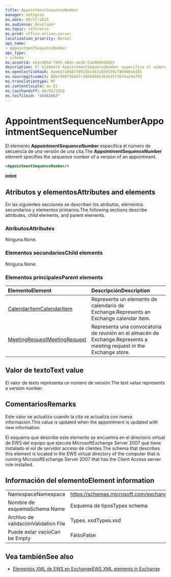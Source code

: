 ```yaml
---
title: AppointmentSequenceNumber
manager: sethgros
ms.date: 09/17/2015
ms.audience: Developer
ms.topic: reference
ms.prod: office-online-server
localization_priority: Normal
api_name:
- AppointmentSequenceNumber
api_type:
- schema
ms.assetid: eb4c48bd-f905-48dc-ae16-53a080b9b025
description: El elemento AppointmentSequenceNumber especifica el número de secuencia de una versión de una cita.
ms.openlocfilehash: daeea7a656c59923bcb6f2850539c7869d6eb181
ms.sourcegitcommit: 88ec988f2bb67c1866d06b361615f3674a24e795
ms.translationtype: MT
ms.contentlocale: es-ES
ms.lasthandoff: 06/03/2020
ms.locfileid: "44461663"
---
```

# <a name="appointmentsequencenumber"></a><span data-ttu-id="df0ab-103">AppointmentSequenceNumber</span><span class="sxs-lookup"><span data-stu-id="df0ab-103">AppointmentSequenceNumber</span></span>

<span data-ttu-id="df0ab-104">El elemento **AppointmentSequenceNumber** especifica el número de secuencia de una versión de una cita.</span><span class="sxs-lookup"><span data-stu-id="df0ab-104">The **AppointmentSequenceNumber** element specifies the sequence number of a version of an appointment.</span></span> 
  
```xml
<AppointmentSequenceNumber/>
```

 <span data-ttu-id="df0ab-105">**int**</span><span class="sxs-lookup"><span data-stu-id="df0ab-105">**int**</span></span>
## <a name="attributes-and-elements"></a><span data-ttu-id="df0ab-106">Atributos y elementos</span><span class="sxs-lookup"><span data-stu-id="df0ab-106">Attributes and elements</span></span>

<span data-ttu-id="df0ab-107">En las siguientes secciones se describen los atributos, elementos secundarios y elementos primarios.</span><span class="sxs-lookup"><span data-stu-id="df0ab-107">The following sections describe attributes, child elements, and parent elements.</span></span>
  
### <a name="attributes"></a><span data-ttu-id="df0ab-108">Atributos</span><span class="sxs-lookup"><span data-stu-id="df0ab-108">Attributes</span></span>

<span data-ttu-id="df0ab-109">Ninguna.</span><span class="sxs-lookup"><span data-stu-id="df0ab-109">None.</span></span>
  
### <a name="child-elements"></a><span data-ttu-id="df0ab-110">Elementos secundarios</span><span class="sxs-lookup"><span data-stu-id="df0ab-110">Child elements</span></span>

<span data-ttu-id="df0ab-111">Ninguna.</span><span class="sxs-lookup"><span data-stu-id="df0ab-111">None.</span></span>
  
### <a name="parent-elements"></a><span data-ttu-id="df0ab-112">Elementos principales</span><span class="sxs-lookup"><span data-stu-id="df0ab-112">Parent elements</span></span>

|<span data-ttu-id="df0ab-113">**Elemento**</span><span class="sxs-lookup"><span data-stu-id="df0ab-113">**Element**</span></span>|<span data-ttu-id="df0ab-114">**Descripción**</span><span class="sxs-lookup"><span data-stu-id="df0ab-114">**Description**</span></span>|
|:-----|:-----|
|[<span data-ttu-id="df0ab-115">CalendarItem</span><span class="sxs-lookup"><span data-stu-id="df0ab-115">CalendarItem</span></span>](calendaritem.md) <br/> |<span data-ttu-id="df0ab-116">Representa un elemento de calendario de Exchange.</span><span class="sxs-lookup"><span data-stu-id="df0ab-116">Represents an Exchange calendar item.</span></span>  <br/> |
|[<span data-ttu-id="df0ab-117">MeetingRequest</span><span class="sxs-lookup"><span data-stu-id="df0ab-117">MeetingRequest</span></span>](meetingrequest.md) <br/> |<span data-ttu-id="df0ab-118">Representa una convocatoria de reunión en el almacén de Exchange.</span><span class="sxs-lookup"><span data-stu-id="df0ab-118">Represents a meeting request in the Exchange store.</span></span>  <br/> |
   
## <a name="text-value"></a><span data-ttu-id="df0ab-119">Valor de texto</span><span class="sxs-lookup"><span data-stu-id="df0ab-119">Text value</span></span>

<span data-ttu-id="df0ab-120">El valor de texto representa un número de versión.</span><span class="sxs-lookup"><span data-stu-id="df0ab-120">The text value represents a version number.</span></span>
  
## <a name="remarks"></a><span data-ttu-id="df0ab-121">Comentarios</span><span class="sxs-lookup"><span data-stu-id="df0ab-121">Remarks</span></span>

<span data-ttu-id="df0ab-122">Este valor se actualiza cuando la cita se actualiza con nueva información.</span><span class="sxs-lookup"><span data-stu-id="df0ab-122">This value is updated when the appointment is updated with new information.</span></span> 
  
<span data-ttu-id="df0ab-123">El esquema que describe este elemento se encuentra en el directorio virtual de EWS del equipo que ejecuta MicrosoftExchange Server 2007 que tiene instalado el rol de servidor acceso de clientes.</span><span class="sxs-lookup"><span data-stu-id="df0ab-123">The schema that describes this element is located in the EWS virtual directory of the computer that is running MicrosoftExchange Server 2007 that has the Client Access server role installed.</span></span>
  
## <a name="element-information"></a><span data-ttu-id="df0ab-124">Información del elemento</span><span class="sxs-lookup"><span data-stu-id="df0ab-124">Element information</span></span>

|||
|:-----|:-----|
|<span data-ttu-id="df0ab-125">Namespace</span><span class="sxs-lookup"><span data-stu-id="df0ab-125">Namespace</span></span>  <br/> |https://schemas.microsoft.com/exchange/services/2006/types  <br/> |
|<span data-ttu-id="df0ab-126">Nombre de esquema</span><span class="sxs-lookup"><span data-stu-id="df0ab-126">Schema Name</span></span>  <br/> |<span data-ttu-id="df0ab-127">Esquema de tipos</span><span class="sxs-lookup"><span data-stu-id="df0ab-127">Types schema</span></span>  <br/> |
|<span data-ttu-id="df0ab-128">Archivo de validación</span><span class="sxs-lookup"><span data-stu-id="df0ab-128">Validation File</span></span>  <br/> |<span data-ttu-id="df0ab-129">Types. xsd</span><span class="sxs-lookup"><span data-stu-id="df0ab-129">Types.xsd</span></span>  <br/> |
|<span data-ttu-id="df0ab-130">Puede estar vacío</span><span class="sxs-lookup"><span data-stu-id="df0ab-130">Can be Empty</span></span>  <br/> |<span data-ttu-id="df0ab-131">Falso</span><span class="sxs-lookup"><span data-stu-id="df0ab-131">False</span></span>  <br/> |
   
## <a name="see-also"></a><span data-ttu-id="df0ab-132">Vea también</span><span class="sxs-lookup"><span data-stu-id="df0ab-132">See also</span></span>

- [<span data-ttu-id="df0ab-133">Elementos XML de EWS en Exchange</span><span class="sxs-lookup"><span data-stu-id="df0ab-133">EWS XML elements in Exchange</span></span>](ews-xml-elements-in-exchange.md)


